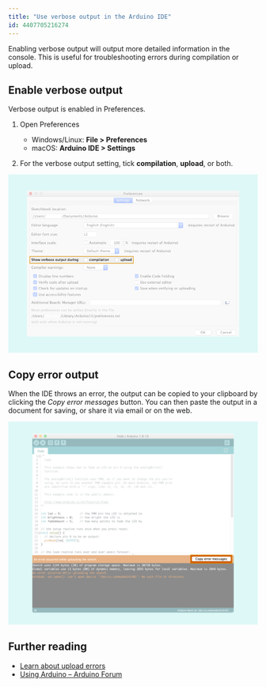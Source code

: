 ```yaml
---
title: "Use verbose output in the Arduino IDE"
id: 4407705216274
---
```


Enabling verbose output will output more detailed information in the console. This is useful for troubleshooting errors during compilation or upload.

## Enable verbose output

Verbose output is enabled in Preferences.

1. Open Preferences
   - Windows/Linux: **File > Preferences**
   - macOS: **Arduino IDE > Settings**

2. For the verbose output setting, tick **compilation**, **upload**, or both.

![Ticking the compilation and upload boxes in Preferences.](img/IDE-preferences-verbose-output.png)

## Copy error output

When the IDE throws an error, the output can be copied to your clipboard by clicking the _Copy error messages_ button. You can then paste the output in a document for saving, or share it via email or on the web.

![The console copy error button.](img/IDE-error-copy.png)

## Further reading

- [Learn about upload errors](https://support.arduino.cc/hc/en-us/articles/4403365313810-Errors-when-uploading-a-sketch)
- [Using Arduino – Arduino Forum](https://forum.arduino.cc/c/using-arduino/6)
